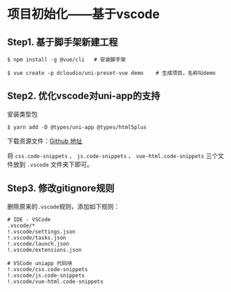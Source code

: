 # 项目初始化——基于vscode

## Step1. 基于脚手架新建工程

```shell
$ npm install -g @vue/cli   # 安装脚手架

$ vue create -p dcloudio/uni-preset-vue demo    # 生成项目，名称叫demo
```

## Step2. 优化vscode对uni-app的支持

安装类型包

```shell
$ yarn add -D @types/uni-app @types/html5plus
```

下载资源文件：[Github 地址](https://github.com/zhetengbiji/uniapp-snippets-vscode)

将 `css.code-snippets` 、 `js.code-snippets` 、 `vue-html.code-snippets` 三个文件放到 `.vscode` 文件夹下即可。

## Step3. 修改gitignore规则

删除原来的`.vscode`规则，添加如下规则：

```shell
# IDE - VSCode
.vscode/*
!.vscode/settings.json
!.vscode/tasks.json
!.vscode/launch.json
!.vscode/extensions.json

# VSCode uniapp 代码块
!.vscode/css.code-snippets
!.vscode/js.code-snippets
!.vscode/vue-html.code-snippets
```